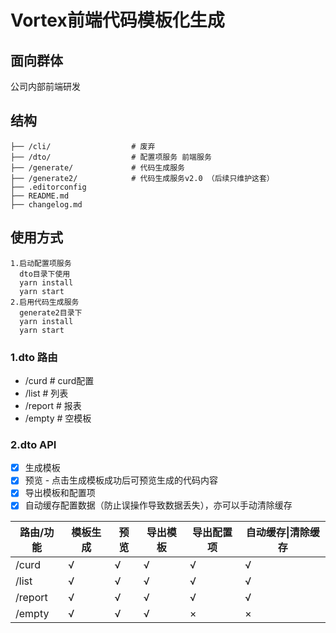# Vortex前端代码模板化生成

## 面向群体
公司内部前端研发

## 结构
```
├── /cli/                  # 废弃
├── /dto/                  # 配置项服务 前端服务
├── /generate/             # 代码生成服务 
├── /generate2/            # 代码生成服务v2.0 （后续只维护这套）
├── .editorconfig          
├── README.md                
├── changelog.md           
```

## 使用方式
``` 
1.启动配置项服务
  dto目录下使用
  yarn install
  yarn start
2.启用代码生成服务
  generate2目录下
  yarn install
  yarn start
```
### 1.dto 路由
* /curd   			# curd配置
* /list   			# 列表
* /report 			# 报表
* /empty  			# 空模板

### 2.dto API
- [x] 生成模板
- [x] 预览 - 点击生成模板成功后可预览生成的代码内容
- [x] 导出模板和配置项
- [x] 自动缓存配置数据（防止误操作导致数据丢失），亦可以手动清除缓存

| 路由/功能 | 模板生成 | 预览 | 导出模板 | 导出配置项 | 自动缓存\|清除缓存 |
| -------- | -----  | ----  | ----- | ----  | ---- |
| /curd    |   √ 	|    √   |   √    |    √   |    √   |
| /list    |   √	|   √	|   √    |   √    |   √    |
| /report  |   √ 	| 	√	|   √    |   √    |   √    |
| /empty   |   √ 	|  	√	|   √    |   ×   |    ×   |

